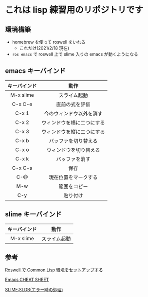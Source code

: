 # これは lisp 練習用のリポジトリです

## 環境構築

- homebrew を使って roswell をいれる
  - これだけ(2021/2/18 現在)
- `ros emacs` で roswell 上で slime 入りの emacs が動くようになる

## emacs キーバインド

| キーバインド |            動作            |
| :----------: | :------------------------: |
|  M-x slime   |        スライム起動        |
|   C-x C-e    |       直前の式を評価       |
|    C-x 1     |  今のウィンドウ以外を消す  |
|    C-x 2     | ウィンドウを横に二つにする |
|    C-x 3     | ウィンドウを縦に二つにする |
|    C-x b     |    バッファを切り替える    |
|    C-x o     |   ウィンドウを切り替える   |
|    C-x k     |       バッファを消す       |
|   C-x C-s    |            保存            |
|     C-@      |    現在位置をマークする    |
|     M-w      |       範囲をコピー       |
|     C-y      |          貼り付け          |

## slime キーバインド

| キーバインド |     動作     |
| :----------: | :----------: |
|  M-x slime   | スライム起動 |

## 参考

[Roswell で Common Lisp 環境をセットアップする](https://takoeight0821.hatenablog.jp/entry/2017/03/11/230000)

[Emacs CHEAT SHEET](https://gihyo.jp/assets/files/magazine/SD/2015/201510/download/Furoku_CheatSheet_Emacs.pdf)

[SLIME:SLDB(エラー時の処理)](https://lisphub.jp/common-lisp/cookbook/index.cgi?SLIME%3ASLDB#H-wpnemf)